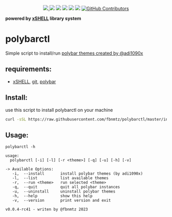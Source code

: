 <p align="center">
    <a href="https://www.codefactor.io/repository/github/fbnmtz/polybarctl/">
        <img src="https://www.codefactor.io/repository/github/fbnmtz/polybarctl/badge">
    </a>
    <a href="https://github.com/fbnmtz/polybarctl/issues"><img src="https://img.shields.io/github/issues/fbnmtz/polybarctl.svg"></a>
    <a href="https://img.shields.io/github/forks/fbnmtz/polybarctl.svg"><img src="https://img.shields.io/github/forks/fbnmtz/polybarctl.svg"></a>
    <a href="https://github.com/fbnmtz/polybarctl/stargazers"><img src="https://img.shields.io/github/stars/fbnmtz/polybarctl.svg"></a>
    <a href="https://github.com/fbnmtz/polybarctl/releases"><img src="https://img.shields.io/github/downloads/fbnmtz/polybarctl/total.svg"></a>
    <a href="https://repology.org/metapackage/polybarctl/versions"><img src="https://repology.org/badge/tiny-repos/polybarctl.svg"></a>
    <a href="https://github.com/fbnmtz/polybarctl/graphs/contributors">
      <img alt="GitHub Contributors" src="https://img.shields.io/github/contributors/fbnmtz/polybarctl" />
    </a>
</p>

<!-- <p align="center">
    <img width="250px" src="./docs/logo-torctl.png" align="center" />
</p> -->

**powered by [xSHELL](https://github.com/fbnmtz/xSHELL) library system**

# polybarctl

Simple script to install/run [polybar themes created by @adi1090x](https://github.com/adi1090x/polybar-themes)  

## requirements:

* [xSHELL](https://github.com/fbnmtz/xSHELL), [git](https://github.com/git/git), [polybar](https://github.com/polybar/polybar)

## Install:

use this script to install polybarctl on your machine

```bash
curl -sSL https://raw.githubusercontent.com/fbnmtz/polybarctl/master/install.sh | bash
```

## Usage:

```
polybarctl -h

usage:
  polybarctl [-i] [-l] [-r <theme>] [-q] [-u] [-h] [-v]

-> Available Options:
   -i,  --install       install polybar themes (by adi1090x)
   -l,  --list          list available themes
   -r,  --run <theme>   run selected <theme>
   -q,  --quit          quit all polybar instances
   -u,  --uninstall     uninstall polybar themes
   -h,  --help          show this help
   -v,  --version       print version and exit

v0.0.4-rc41 - writen by @fbnmtz 2023

```

<!-- ## TODO: -->